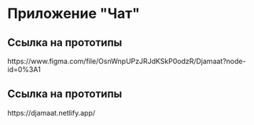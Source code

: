 <h1>Приложение "Чат"</h1>

<h2>Cсылка на прототипы</h2> https://www.figma.com/file/OsnWnpUPzJRJdKSkP0odzR/Djamaat?node-id=0%3A1

<h2>Cсылка на прототипы</h2> https://djamaat.netlify.app/


